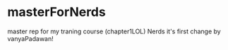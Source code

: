 # masterForNerds
master rep for my traning course (chapter1LOL) Nerds
it's first change by vanyaPadawan!
